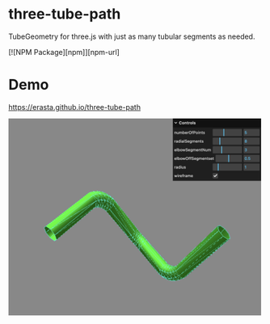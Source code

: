 # three-tube-path
TubeGeometry for three.js with just as many tubular segments as needed.

[![NPM Package][npm]][npm-url]

# Demo
https://erasta.github.io/three-tube-path

<img src="files/ScreenShot.png" width=500/>
